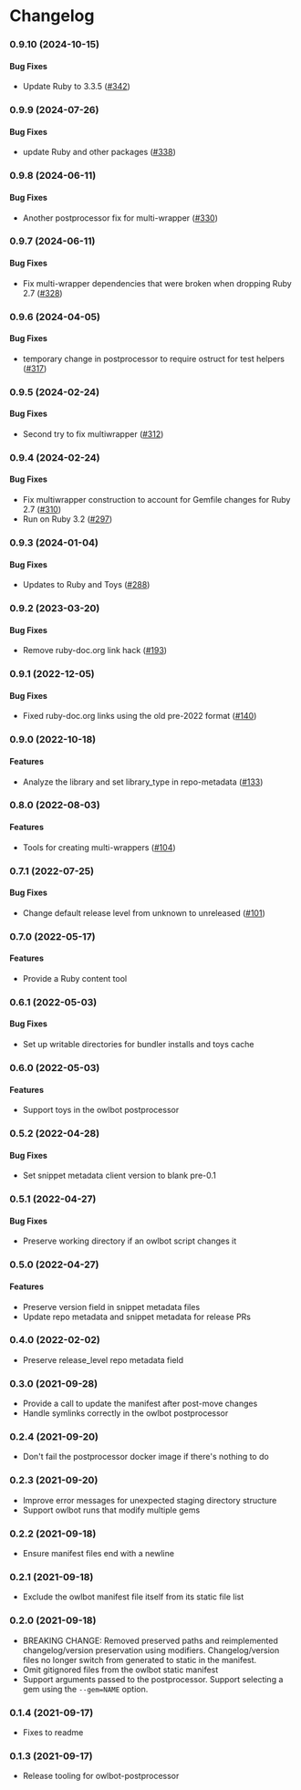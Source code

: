 # Changelog

### 0.9.10 (2024-10-15)

#### Bug Fixes

* Update Ruby to 3.3.5 ([#342](https://github.com/googleapis/ruby-common-tools/issues/342)) 

### 0.9.9 (2024-07-26)

#### Bug Fixes

* update Ruby and other packages ([#338](https://github.com/googleapis/ruby-common-tools/issues/338)) 

### 0.9.8 (2024-06-11)

#### Bug Fixes

* Another postprocessor fix for multi-wrapper ([#330](https://github.com/googleapis/ruby-common-tools/issues/330)) 

### 0.9.7 (2024-06-11)

#### Bug Fixes

* Fix multi-wrapper dependencies that were broken when dropping Ruby 2.7 ([#328](https://github.com/googleapis/ruby-common-tools/issues/328)) 

### 0.9.6 (2024-04-05)

#### Bug Fixes

* temporary change in postprocessor to require ostruct for test helpers ([#317](https://github.com/googleapis/ruby-common-tools/issues/317)) 

### 0.9.5 (2024-02-24)

#### Bug Fixes

* Second try to fix multiwrapper ([#312](https://github.com/googleapis/ruby-common-tools/issues/312)) 

### 0.9.4 (2024-02-24)

#### Bug Fixes

* Fix multiwrapper construction to account for Gemfile changes for Ruby 2.7 ([#310](https://github.com/googleapis/ruby-common-tools/issues/310)) 
* Run on Ruby 3.2 ([#297](https://github.com/googleapis/ruby-common-tools/issues/297)) 

### 0.9.3 (2024-01-04)

#### Bug Fixes

* Updates to Ruby and Toys ([#288](https://github.com/googleapis/ruby-common-tools/issues/288)) 

### 0.9.2 (2023-03-20)

#### Bug Fixes

* Remove ruby-doc.org link hack ([#193](https://github.com/googleapis/ruby-common-tools/issues/193)) 

### 0.9.1 (2022-12-05)

#### Bug Fixes

* Fixed ruby-doc.org links using the old pre-2022 format ([#140](https://github.com/googleapis/ruby-common-tools/issues/140)) 

### 0.9.0 (2022-10-18)

#### Features

* Analyze the library and set library_type in repo-metadata ([#133](https://github.com/googleapis/ruby-common-tools/issues/133)) 

### 0.8.0 (2022-08-03)

#### Features

* Tools for creating multi-wrappers ([#104](https://github.com/googleapis/ruby-common-tools/issues/104)) 

### 0.7.1 (2022-07-25)

#### Bug Fixes

* Change default release level from unknown to unreleased ([#101](https://github.com/googleapis/ruby-common-tools/issues/101)) 

### 0.7.0 (2022-05-17)

#### Features

* Provide a Ruby content tool

### 0.6.1 (2022-05-03)

#### Bug Fixes

* Set up writable directories for bundler installs and toys cache

### 0.6.0 (2022-05-03)

#### Features

* Support toys in the owlbot postprocessor

### 0.5.2 (2022-04-28)

#### Bug Fixes

* Set snippet metadata client version to blank pre-0.1

### 0.5.1 (2022-04-27)

#### Bug Fixes

* Preserve working directory if an owlbot script changes it

### 0.5.0 (2022-04-27)

#### Features

* Preserve version field in snippet metadata files
* Update repo metadata and snippet metadata for release PRs

### 0.4.0 (2022-02-02)

* Preserve release_level repo metadata field

### 0.3.0 (2021-09-28)

* Provide a call to update the manifest after post-move changes
* Handle symlinks correctly in the owlbot postprocessor

### 0.2.4 (2021-09-20)

* Don't fail the postprocessor docker image if there's nothing to do

### 0.2.3 (2021-09-20)

* Improve error messages for unexpected staging directory structure
* Support owlbot runs that modify multiple gems

### 0.2.2 (2021-09-18)

* Ensure manifest files end with a newline

### 0.2.1 (2021-09-18)

* Exclude the owlbot manifest file itself from its static file list

### 0.2.0 (2021-09-18)

* BREAKING CHANGE: Removed preserved paths and reimplemented changelog/version preservation using modifiers. Changelog/version files no longer switch from generated to static in the manifest.
* Omit gitignored files from the owlbot static manifest
* Support arguments passed to the postprocessor. Support selecting a gem using the `--gem=NAME` option.

### 0.1.4 (2021-09-17)

* Fixes to readme

### 0.1.3 (2021-09-17)

* Release tooling for owlbot-postprocessor
